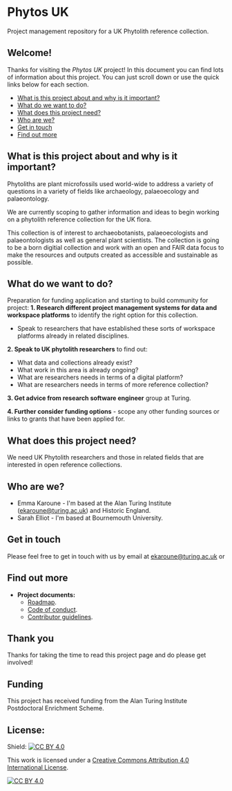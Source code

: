 # Phytos UK
Project management repository for a UK Phytolith reference collection.


## Welcome!

Thanks for visiting the _Phytos UK_ project! In this document you can find lots of information about this project. You can just scroll down or use the quick links below for each section.

* [What is this project about and why is it important?](#what-is-this-project-about-and-why-is-it-important)
* [What do we want to do?](#what-do-we-want-to-do)
* [What does this project need?](#what-does-this-project-need)
* [Who are we?](#who-are-we)
* [Get in touch](#get-in-touch)
* [Find out more](#find-out-more)

## What is this project about and why is it important?
Phytoliths are plant microfossils used world-wide to address a variety of questions in a variety of fields like archaeology, palaeoecology and palaeontology. 

We are currently scoping to gather information and ideas to begin working on a phytolith reference collection for the UK flora. 

This collection is of interest to archaeobotanists, palaeoecologists and palaeontologists as well as general plant scientists. The collection is going to be a born digitial collection and work with an open and FAIR data focus to make the resources and outputs created as accessible and sustainable as possible.


## What do we want to do?
Preparation for funding application and starting to build community for project:
**1. Research different project management systems for data and workspace platforms** to identify the right option for this collection.
  - Speak to researchers that have established these sorts of workspace platforms already in related disciplines.

**2. Speak to UK phytolith researchers** to find out: 
  - What data and collections already exist?
  - What work in this area is already ongoing?
  - What are researchers needs in terms of a digital platform?
  - What are researchers needs in terms of more reference collection?

**3. Get advice from research software engineer** group at Turing.

**4. Further consider funding options** - scope any other funding sources or links to grants that have been applied for.


## What does this project need?

We need UK Phytolith researchers and those in related fields that are interested in open reference collections.

## Who are we?
* Emma Karoune - I'm based at the Alan Turing Institute (ekaroune@turing.ac.uk) and Historic England.
* Sarah Elliot - I'm based at Bournemouth University.

## Get in touch

Please feel free to get in touch with us by email at ekaroune@turing.ac.uk or 

## Find out more


* **Project documents:**
  *  [Roadmap]().
  *  [Code of conduct]().
  *  [Contributor guidelines]().


## Thank you
Thanks for taking the time to read this project page and do please get involved!

## Funding

This project has received funding from the Alan Turing Institute Postdoctoral Enrichment Scheme.

## License:
Shield: [![CC BY 4.0][cc-by-shield]][cc-by]

This work is licensed under a
[Creative Commons Attribution 4.0 International License][cc-by].

[![CC BY 4.0][cc-by-image]][cc-by]

[cc-by]: http://creativecommons.org/licenses/by/4.0/
[cc-by-image]: https://i.creativecommons.org/l/by/4.0/88x31.png
[cc-by-shield]: https://img.shields.io/badge/License-CC%20BY%204.0-lightgrey.svg


